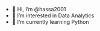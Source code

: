- 👋 Hi, I’m @hassa2001
- 👀 I’m interested in Data Analytics
- 🌱 I’m currently learning Python

<!---
hassa2001/hassa2001 is a ✨ special ✨ repository because its `README.md` (this file) appears on your GitHub profile.
You can click the Preview link to take a look at your changes.
--->

